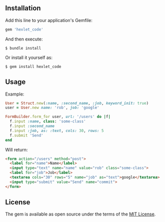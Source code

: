 ## Installation

Add this line to your application's Gemfile:

```ruby
gem 'hexlet_code'
```

And then execute:

    $ bundle install

Or install it yourself as:

    $ gem install hexlet_code

## Usage

Example:
```ruby
User = Struct.new(:name, :second_name, :job, keyword_init: true)
user = User.new name: 'rob', job: 'google'

FormBuilder.form_for user, url: '/users' do |f|
  f.input :name, class: 'some-class'
  f.input :second_name
  f.input :job, as: :text, cols: 30, rows: 5
  f.submit 'Send'
end
```
Will return:
```html
<form action="/users" method="post">
  <label for="name">Name</label>
  <input type="text" name="name" value="rob" class="some-class">
  <label for="job">Job</label>
  <textarea cols="30" rows="5" name="job" as="text">google</textarea>
  <input type="submit" value="Send" name="commit">
</form>
```

## License

The gem is available as open source under the terms of the [MIT License](https://opensource.org/licenses/MIT).
